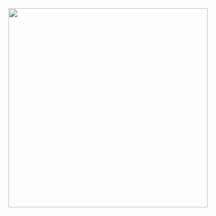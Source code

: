 <img width="400px" src="https://user-images.githubusercontent.com/73075252/184697067-a481e486-3a1c-45bc-9534-bc64d37b0fbf.gif">
